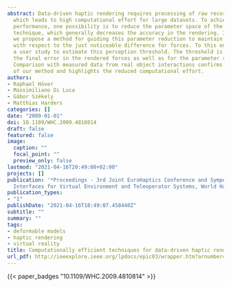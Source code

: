 ```yaml
---
abstract: Data-driven haptic rendering requires processing of raw recorded signals,
  which leads to high computational effort for large datasets. To achieve real-time
  performance, one possibility is to reduce the parameter space of the employed interpolation
  technique, which generally decreases the accuracy in the rendering. In this paper,
  we propose a method for guiding this parameter reduction to maintain high accuracy
  with respect to the just noticeable difference for forces. To this end, we performed
  a user study to estimate this perception threshold. The threshold is used to assess
  the final error in the rendered forces as well as for the parameter reduction process.
  Comparison with measured data from real object interactions confirms the accuracy
  of our method and highlights the reduced computational effort.
authors:
- Raphael Höver
- Massimiliano Di Luca
- Gábor Székely
- Matthias Harders
categories: []
date: "2009-01-01"
doi: 10.1109/WHC.2009.4810814
draft: false
featured: false
image:
  caption: ""
  focal_point: ""
  preview_only: false
lastmod: "2021-04-16T20:49:08+02:00"
projects: []
publication: '*Proceedings - 3rd Joint EuroHaptics Conference and Symposium on Haptic
  Interfaces for Virtual Environment and Teleoperator Systems, World Haptics 2009*'
publication_types:
- "1"
publishDate: "2021-04-16T18:49:07.458440Z"
subtitle: ""
summary: ""
tags:
- deformable models
- haptic rendering
- virtual reality
title: Computationally efficient techniques for data-driven haptic rendering
url_pdf: http://ieeexplore.ieee.org/lpdocs/epic03/wrapper.htm?arnumber=4810814
---
```



{{< paper_badges "10.1109/WHC.2009.4810814" >}}

